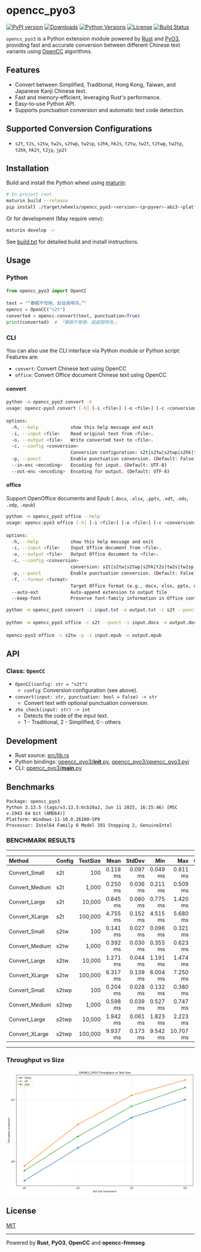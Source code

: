 # opencc_pyo3
[![PyPI version](https://img.shields.io/pypi/v/opencc-pyo3.svg)](https://pypi.org/project/opencc-pyo3/)
[![Downloads](https://pepy.tech/badge/opencc-pyo3)](https://pepy.tech/project/opencc-pyo3)
[![Python Versions](https://img.shields.io/pypi/pyversions/opencc-pyo3.svg)](https://pypi.org/project/opencc-pyo3/)
[![License](https://img.shields.io/github/license/laisuk/opencc_pyo3)](https://github.com/laisuk/opencc_pyo3/blob/main/LICENSE)
[![Build Status](https://github.com/laisuk/opencc_pyo3/actions/workflows/build.yml/badge.svg)](https://github.com/laisuk/opencc_pyo3/actions/workflows/build.yml)

`opencc_pyo3` is a Python extension module powered by [Rust](https://www.rust-lang.org/) and [PyO3](https://pyo3.rs/), providing fast and accurate conversion between different Chinese text variants using [OpenCC](https://github.com/BYVoid/OpenCC) algorithms.

## Features

- Convert between Simplified, Traditional, Hong Kong, Taiwan, and Japanese Kanji Chinese text.
- Fast and memory-efficient, leveraging Rust's performance.
- Easy-to-use Python API.
- Supports punctuation conversion and automatic text code detection.

## Supported Conversion Configurations

- `s2t`, `t2s`, `s2tw`, `tw2s`, `s2twp`, `tw2sp`, `s2hk`, `hk2s`, `t2tw`, `tw2t`, `t2twp`, `tw2tp`, `t2hk`, `hk2t`, `t2jp`, `jp2t`

## Installation

Build and install the Python wheel using [maturin](https://github.com/PyO3/maturin):

```sh
# In project root
maturin build --release
pip install ./target/wheels/opencc_pyo3-<version>-cp<pyver>-abi3-<platform>.whl
```

Or for development (May require venv):

```sh
maturin develop -r
```

See [build.txt](https://github.com/laisuk/opencc_pyo3/blob/master/build.txt) for detailed build and install instructions.

## Usage

### Python

```python
from opencc_pyo3 import OpenCC

text = "“春眠不觉晓，处处闻啼鸟。”"
opencc = OpenCC("s2t")
converted = opencc.convert(text, punctuation=True)
print(converted)  # 「春眠不覺曉，處處聞啼鳥。」
```

### CLI

You can also use the CLI interface via Python module or Python script:  
Features are:
- `convert`: Convert Chinese text using OpenCC
- `office`: Convert Office document Chinese text using OpenCC

#### convert

```bash
python -m opencc_pyo3 convert -h
usage: opencc-pyo3 convert [-h] [-i <file>] [-o <file>] [-c <conversion>] [-p] [--in-enc <encoding>] [--out-enc <encoding>]

options:
  -h, --help            show this help message and exit
  -i, --input <file>    Read original text from <file>.
  -o, --output <file>   Write converted text to <file>.
  -c, --config <conversion>
                        Conversion configuration: s2t|s2tw|s2twp|s2hk|t2s|tw2s|tw2sp|hk2s|jp2t|t2jp
  -p, --punct           Enable punctuation conversion. (Default: False)
  --in-enc <encoding>   Encoding for input. (Default: UTF-8)
  --out-enc <encoding>  Encoding for output. (Default: UTF-8)
```

#### office

Support OpenOffice documents and Epub (`.docx`, `.xlsx`, `.pptx`, `.odt`, `.ods`, `.odp`, `.epub`)

```bash
python -m opencc_pyo3 office --help                                         
usage: opencc-pyo3 office [-h] [-i <file>] [-o <file>] [-c <conversion>] [-p] [-f <format>] [--auto-ext] [--keep-font]

options:
  -h, --help            show this help message and exit
  -i, --input <file>    Input Office document from <file>.
  -o, --output <file>   Output Office document to <file>.
  -c, --config <conversion>
                        conversion: s2t|s2tw|s2twp|s2hk|t2s|tw2s|tw2sp|hk2s|jp2t|t2jp
  -p, --punct           Enable punctuation conversion. (Default: False)
  -f, --format <format>
                        Target Office format (e.g., docx, xlsx, pptx, odt, ods, odp, epub)
  --auto-ext            Auto-append extension to output file
  --keep-font           Preserve font-family information in Office content
```

```sh
python -m opencc_pyo3 convert -i input.txt -o output.txt -c s2t --punct

python -m opencc_pyo3 office -c s2t --punct -i input.docx -o output.docx --keep-font

opencc-pyo3 office -c s2tw -p -i input.epub -o output.epub
```

## API

### Class: `OpenCC`

- `OpenCC(config: str = "s2t")`
    - `config`: Conversion configuration (see above).
- `convert(input: str, punctuation: bool = False) -> str`
    - Convert text with optional punctuation conversion.
- `zho_check(input: str) -> int`
    - Detects the code of the input text.
    - 1 - Traditional, 2 - Simplified, 0 - others

## Development

- Rust source: [src/lib.rs](https://github.com/laisuk/opencc_pyo3/blob/master/src/lib.rs)
- Python bindings: [opencc_pyo3/__init__.py](https://github.com/laisuk/opencc_pyo3/blob/master/opencc_pyo3/__init__.py), [opencc_pyo3/opencc_pyo3.pyi](https://github.com/laisuk/opencc_pyo3/blob/master/opencc_pyo3/opencc_pyo3.pyi)
- CLI: [opencc_pyo3/__main__.py](https://github.com/laisuk/opencc_pyo3/blob/master/opencc_pyo3/__main__.py)

## Benchmarks

```
Package: opencc_pyo3
Python 3.13.5 (tags/v3.13.5:6cb20a2, Jun 11 2025, 16:15:46) [MSC v.1943 64 bit (AMD64)]
Platform: Windows-11-10.0.26100-SP0
Processor: Intel64 Family 6 Model 191 Stepping 2, GenuineIntel
```

### BENCHMARK RESULTS

---

| Method            | Config  | TextSize |      Mean |    StdDev |       Min |       Max | Ops/sec |  Chars/sec |
|:------------------|:--------|---------:|----------:|----------:|----------:|----------:|--------:|-----------:|
| Convert_Small     | s2t     |      100 |  0.118 ms |  0.097 ms |  0.049 ms |  0.811 ms |   8,499 |    849,910 |
| Convert_Medium    | s2t     |    1,000 |  0.250 ms |  0.036 ms |  0.211 ms |  0.509 ms |   4,004 |  4,003,531 |
| Convert_Large     | s2t     |   10,000 |  0.845 ms |  0.060 ms |  0.775 ms |  1.420 ms |   1,184 | 11,835,419 |
| Convert_XLarge    | s2t     |  100,000 |  4.755 ms |  0.152 ms |  4.515 ms |  5.680 ms |     210 | 21,030,543 |
| Convert_Small     | s2tw    |      100 |  0.141 ms |  0.027 ms |  0.096 ms |  0.321 ms |   7,111 |    711,093 |
| Convert_Medium    | s2tw    |    1,000 |  0.392 ms |  0.030 ms |  0.355 ms |  0.623 ms |   2,552 |  2,552,127 |
| Convert_Large     | s2tw    |   10,000 |  1.271 ms |  0.044 ms |  1.191 ms |  1.474 ms |     787 |  7,869,452 |
| Convert_XLarge    | s2tw    |  100,000 |  6.317 ms |  0.139 ms |  6.004 ms |  7.250 ms |     158 | 15,831,322 |
| Convert_Small     | s2twp   |      100 |  0.204 ms |  0.028 ms |  0.132 ms |  0.380 ms |   4,911 |    491,118 |
| Convert_Medium    | s2twp   |    1,000 |  0.598 ms |  0.039 ms |  0.527 ms |  0.747 ms |   1,671 |  1,671,296 |
| Convert_Large     | s2twp   |   10,000 |  1.942 ms |  0.061 ms |  1.823 ms |  2.223 ms |     515 |  5,149,357 |
| Convert_XLarge    | s2twp   |  100,000 |  9.937 ms |  0.173 ms |  9.542 ms | 10.707 ms |     101 | 10,063,174 |

---

### Throughput vs Size

![Throughput](https://raw.githubusercontent.com/laisuk/opencc_pyo3/master/assets/throughput_vs_size.png)

## License

[MIT](https://github.com/laisuk/opencc_pyo3/blob/master/LICENSE)

---

Powered by **Rust**, **PyO3**, **OpenCC** and **opencc-fmmseg**.